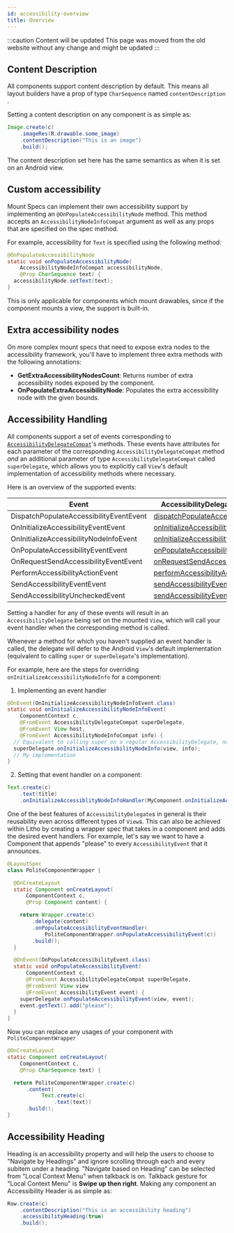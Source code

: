 ```yaml
---
id: accessibility-overview
title: Overview
---
```


:::caution Content will be updated
This page was moved from the old website without any change and might be updated
:::

## Content Description

All components support content description by default. This means all layout builders have a prop of type `CharSequence` named `contentDescription` .

Setting a content description on any component is as simple as:

```java
Image.create(c)
    .imageRes(R.drawable.some_image)
    .contentDescription("This is an image")
    .build();
```

The content description set here has the same semantics as when it is set on an Android view.

## Custom accessibility

Mount Specs can implement their own accessibility support by implementing an `@OnPopulateAccessibilityNode` method. This method accepts an `AccessibilityNodeInfoCompat` argument as well as any props that are specified on the spec method.

For example, accessibility for `Text` is specified using the following method:

```java
@OnPopulateAccessibilityNode
static void onPopulateAccessibilityNode(
    AccessibilityNodeInfoCompat accessibilityNode,
    @Prop CharSequence text) {
  accessibilityNode.setText(text);
}
```

This is only applicable for components which mount drawables, since if the component mounts a view, the support is built-in.

## Extra accessibility nodes

On more complex mount specs that need to expose extra nodes to the accessibility framework, you'll have to implement three extra methods with the following annotations:

- **GetExtraAccessibilityNodesCount**: Returns number of extra accessibility nodes exposed by the component.
- **OnPopulateExtraAccessibilityNode**: Populates the extra accessibility node with the given bounds.

## Accessibility Handling

All components support a set of events corresponding to [`AccessibilityDelegateCompat`](https://developer.android.com/reference/android/support/v4/view/AccessibilityDelegateCompat.html)'s methods.
These events have attributes for each parameter of the corresponding `AccessibilityDelegateCompat` method *and* an additional parameter of type `AccessibilityDelegateCompat` called `superDelegate`, which allows you to explicitly call `View`'s default implementation of accessibility methods where necessary.

Here is an overview of the supported events:

| Event | AccessibilityDelegate method
| ----- | ----------------------------
| DispatchPopulateAccessibilityEventEvent | <a href="https://developer.android.com/reference/android/support/v4/view/AccessibilityDelegateCompat.html#dispatchPopulateAccessibilityEvent(android.view.View, android.view.accessibility.AccessibilityEvent)">dispatchPopulateAccessibilityEvent</a>
| OnInitializeAccessibilityEventEvent | <a href="https://developer.android.com/reference/android/support/v4/view/AccessibilityDelegateCompat.html#onInitializeAccessibilityEvent(android.view.View, android.view.accessibility.AccessibilityEvent)">onInitializeAccessibilityEvent</a>
| OnInitializeAccessibilityNodeInfoEvent | <a href="https://developer.android.com/reference/android/support/v4/view/AccessibilityDelegateCompat.html#onInitializeAccessibilityNodeInfo(android.view.View, android.support.v4.view.accessibility.AccessibilityNodeInfoCompat)">onInitializeAccessibilityNodeInfo</a>
| OnPopulateAccessibilityEventEvent | <a href="https://developer.android.com/reference/android/support/v4/view/AccessibilityDelegateCompat.html#onPopulateAccessibilityEvent(android.view.View, android.view.accessibility.AccessibilityEvent)">onPopulateAccessibilityEvent</a>
| OnRequestSendAccessibilityEventEvent | <a href="https://developer.android.com/reference/android/support/v4/view/AccessibilityDelegateCompat.html#onRequestSendAccessibilityEvent(android.view.ViewGroup, android.view.View, android.view.accessibility.AccessibilityEvent)">onRequestSendAccessibilityEvent</a>
| PerformAccessibilityActionEvent | <a href="https://developer.android.com/reference/android/support/v4/view/AccessibilityDelegateCompat.html#performAccessibilityAction(android.view.View, int, android.os.Bundle)">performAccessibilityAction</a>
| SendAccessibilityEventEvent | <a href="https://developer.android.com/reference/android/support/v4/view/AccessibilityDelegateCompat.html#sendAccessibilityEvent(android.view.View, int)">sendAccessibilityEvent</a>
| SendAccessibilityUncheckedEvent |  <a href="https://developer.android.com/reference/android/support/v4/view/AccessibilityDelegateCompat.html#sendAccessibilityEventUnchecked(android.view.View, android.view.accessibility.AccessibilityEvent)">sendAccessibilityEventUnchecked</a>


Setting a handler for any of these events will result in an `AccessibilityDelegate` being set on the mounted `View`, which will call your event handler when the corresponding method is called.

Whenever a method for which you haven't supplied an event handler is called, the delegate will defer to the Android `View`'s default implementation (equivalent to calling `super` or `superDelegate`'s implementation).

For example, here are the steps for overriding `onInitializeAccessibilityNodeInfo` for a component:

1. Implementing an event handler

```java
@OnEvent(OnInitializeAccessibilityNodeInfoEvent.class)
static void onInitializeAccessibilityNodeInfoEvent(
    ComponentContext c,
    @FromEvent AccessibilityDelegateCompat superDelegate,
    @FromEvent View host,
    @FromEvent AccessibilityNodeInfoCompat info) {
  // Equivalent to calling super on a regular AccessibilityDelegate, not required
  superDelegate.onInitializeAccessibilityNodeInfo(view, info);
  // My implementation
}
```

2. Setting that event handler on a component:

```java
Text.create(c)
    .text(title)
    .onInitializeAccessiblityNodeInfoHandler(MyComponent.onInitializeAccessibilityNodeInfoEvent(c));
```

One of the best features of `AccessibilityDelegate`s in general is their reusability even across different types of `View`s. This can also be achieved within Litho by creating a wrapper spec that takes in a component and adds the desired event handlers. For example, let's say we want to have a Component that appends "please" to every `AccessibilityEvent` that it announces.

```java
@LayoutSpec
class PoliteComponentWrapper {

  @OnCreateLayout
  static Component onCreateLayout(
      ComponentContext c,
      @Prop Component content) {

    return Wrapper.create(c)
        .delegate(content)
        .onPopulateAccessibilityEventHandler(
            PoliteComponentWrapper.onPopulateAccessibilityEvent(c))
        .build();
  }

  @OnEvent(OnPopulateAccessibilityEvent.class)
  static void onPopulateAccessibilityEvent(
      ComponentContext c,
      @FromEvent AccessibilityDelegateCompat superDelegate,
      @FromEvent View view
      @FromEvent AccessibilityEvent event) {
    superDelegate.onPopulateAccessibilityEvent(view, event);
    event.getText().add("please");
  }
}
```

Now you can replace any usages of your component with `PoliteComponentWrapper`

```java
@OnCreateLayout
static Component onCreateLayout(
    ComponentContext c,
    @Prop CharSequence text) {

  return PoliteComponentWrapper.create(c)
      .content(
           Text.create(c)
               .text(text))
      .build();
}
```

## Accessibility Heading

Heading is an accessibility property and will help the users to choose to "Navigate by Headings" and ignore scrolling through each and every subitem under a heading. "Navigate based on Heading" can be selected from "Local Context Menu" when talkback is on. Talkback gesture for "Local Context Menu" is **Swipe up then right**.
Making any component an Accessibility Header is as simple as:

```java
Row.create(c)
    .contentDescription("This is an accessibility heading")
    .accessibilityHeading(true)
    .build();
```

